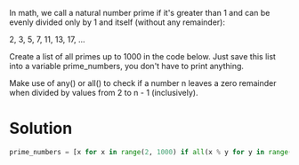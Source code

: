 In math, we call a natural number prime if it's greater than 1 and can be evenly divided only by 1 and itself (without any remainder):<br>

2, 3, 5, 7, 11, 13, 17, ...<br>

Create a list of all primes up to 1000 in the code below. Just save this list into a variable prime_numbers, you don't have to print anything.<br>

Make use of any() or all() to check if a number n leaves a zero remainder when divided by values from 2 to n - 1 (inclusively).<br>

# Solution
```python
prime_numbers = [x for x in range(2, 1000) if all(x % y for y in range(2, x))]
```
